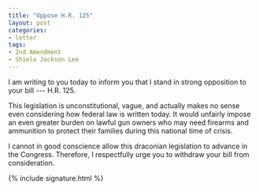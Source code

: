 ```yaml
---
title: "Oppose H.R. 125"
layout: post
categories:
- letter
tags:
- 2nd Amendment
- Shiela Jackson Lee
---
```


I am writing to you today to inform you that I stand in strong opposition to your bill --- H.R. 125.

This legislation is unconstitutional, vague, and actually makes no sense even considering how federal law is written today. It would unfairly impose an even greater burden on lawful gun owners who may need firearms and ammunition to protect their families during this national time of crisis.

I cannot in good conscience allow this draconian legislation to advance in the Congress. Therefore, I respectfully urge you to withdraw your bill from consideration.

{% include signature.html %}
